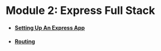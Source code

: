 # Module 2: Express Full Stack

* #### [Setting Up An Express App](module-02/setting-up-an-express-app.md)
* #### [Routing](module-02/routing.md)
